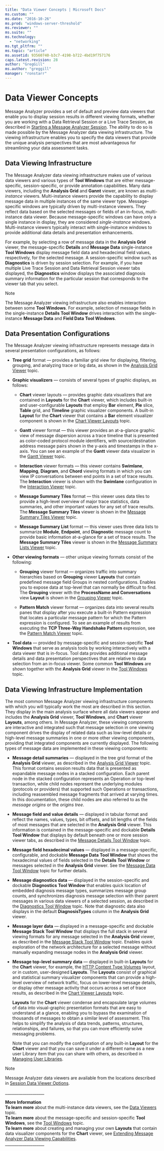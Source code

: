 ```yaml
---
title: "Data Viewer Concepts | Microsoft Docs"
ms.custom: ""
ms.date: "2016-10-26"
ms.prod: "windows-server-threshold"
ms.reviewer: ""
ms.suite: ""
ms.technology: 
  - "networking"
ms.tgt_pltfrm: ""
ms.topic: "article"
ms.assetid: 93560740-b3c7-4198-b722-4bd19f757176
caps.latest.revision: 28
author: "GregGill"
ms.author: "greggill"
manager: "ronstarr"
---
```

# Data Viewer Concepts
Message Analyzer provides a  set of default and preview data viewers that enable you to display session results in different viewing formats, whether you are working with a Data Retrieval Session or a Live Trace Session, as described in [Starting a Message Analyzer Session](starting-a-message-analyzer-session.md). The ability to do so is made possible by the Message Analyzer data viewing infrastructure. The viewing infrastructure enables you to specify the data viewers that provide the unique analysis perspectives that are most advantageous for streamlining your data assessment tasks.  
  
## Data Viewing Infrastructure  
 The Message Analyzer data viewing infrastructure makes use of various data viewers and various types of  **Tool Windows** that are either message-specific, session-specific, or provide annotation capabilities. Many data viewers, including the **Analysis Grid** and **Gannt** viewer, are known as *multi-instance* viewers. Multi-instance viewers provide the capability to display message data in multiple instances of the same viewer type. Message-specific windows are typically driven by multi-instance viewers. They reflect data based on the selected messages or fields of an in-focus, multi-instance data viewer. Because message-specific windows can have only a single instance in display, they are considered *single-instance* windows. Multi-instance viewers typically interact with single-instance windows to provide additional data details and presentation enhancements.  
  
 For example, by selecting a row of message data in the **Analysis Grid** viewer, the message-specific **Details** and **Message Data** single-instance **Tool Windows** display message field data and hexadecimal field values, respectively, for the selected message. A session-specific window such as **Diagnostics** is driven by session selection. For example, if you have multiple Live Trace Session and Data Retrieval Session viewer tabs displayed, the **Diagnostics** window displays the associated diagnosis summary information for the particular session that corresponds to the viewer tab that you select.  
  
> [!NOTE]
>  The Message Analyzer viewing infrastructure also enables interaction between some **Tool Windows**. For example, selection of message fields in the single-instance **Details** **Tool Window** drives interaction with the single-instance **Message Data** and **Field Data** **Tool Windows**.  
  
## Data Presentation Configurations  
 The Message Analyzer viewing infrastructure represents message data in several presentation configurations, as follows:  
  
-   **Tree grid** format — provides a familiar grid view for displaying, filtering, grouping, and analyzing trace or log data, as shown in the [Analysis Grid Viewer](analysis-grid-viewer.md) topic.  
  
-   **Graphic visualizers** — consists of several types of graphic displays, as follows:  
  
    -   **Chart** viewer layouts — provides graphic data visualizers that are contained in **Layouts** for the **Chart** viewer, which includes built-in and user-configurable **Layouts** that employ **Bar** element, **Pie** slice, **Table** grid, and **Timeline** graphic visualizer components. A  built-in **Layout** for the **Chart** viewer that contains a **Bar** element visualizer component is shown in the [Chart Viewer Layouts](chart-viewer-layouts.md) topic.  
  
    -   **Gantt** viewer format — this viewer provides an at-a-glance graphic view of message dispersion across a trace timeline that is presented as color-coded protocol module identifiers, with source/destination address message pairs shown in the y-axis and timestamps in the x-axis. You can see an example of the **Gantt** viewer data visualizer in the [Gantt Viewer](gantt-viewer.md) topic.  
  
    -   **Interaction** viewer formats — this viewer contains **Swimlane**, **Mapping**, **Diagram**, and **Chord** viewing formats in which you can view IP conversations between end points in a set of trace results. The **Interaction** viewer is shown with the **Swimlane** configuration in the [Interaction Viewer](interaction-viewer.md) topic.  
  
    -   **Message Summary Tiles** format — this viewer uses data tiles to provide a high-level overview of major trace statistics, data summaries, and other important values for any set of trace results. The **Message Summary Tiles** viewer is shown in the [Message Summary Tiles Viewer](message-summary-tiles-viewer.md) topic.  
  
    -   **Message Summary List** format — this viewer uses three data lists to summarize **Module**, **Endpoint**, and **Diagnostic** message count to provide basic information at-a-glance for a set of trace results. The **Message Summary Tiles** viewer is shown in the [Message Summary Lists Viewer](message-summary-lists-viewer.md) topic.  
  
-   **Other viewing formats** — other unique viewing formats consist of the following:  
  
    -   **Grouping** viewer format — organizes traffic into summary hierarchies based on **Grouping** viewer **Layouts** that contain predefined message field Groups in nested configurations. Enables  you to expose data at top-level that can  normally be difficult to find. The **Grouping** viewer with the **ProcessName and Conversations** view **Layout** is shown in the [Grouping Viewer](grouping-viewer.md) topic.  
  
    -   **Pattern Match** viewer format — organizes data into several results panes that display after you execute a built-in Pattern expression that locates a particular message pattern for which the Pattern expression is configured. To see an example of results from executing the **TCP Three-Way Handshake Pattern** expression, see the [Pattern Match Viewer](pattern-match-viewer.md) topic.  
  
-   **Tool data** — provided by message-specific and session-specific **Tool Windows** that serve as analysis tools by working interactively with a data viewer that is in-focus. Tool data provides additional message details and data presentation perspectives that are relative to data selection from an in-focus viewer. Some common **Tool Windows**  are shown together with the **Analysis Grid** viewer in the [Tool Windows](tool-windows.md) topic.  
  
## Data Viewing Infrastructure Implementation  
 The most common Message Analyzer viewing infrastructure components with which you will typically work the most  are described in this section. They display in the main analysis surface where all data viewers  appear and includes the **Analysis Grid** viewer, **Tool Windows**, and **Chart** viewer **Layouts**, among others. In Message Analyzer, these viewing components are interactive and integrated such that message selection in one viewing component drives the display of related data such as low-level details or high-level message summaries in one or more other viewing components, providing that  integrated components are currently displayed.  The following types of message data are implemented in these viewing components:  
  
-   **Message detail summaries** — displayed in the tree grid format of the **Analysis Grid** viewer, as described in the [Analysis Grid Viewer](analysis-grid-viewer.md) topic. This format contains session results data that is presented as expandable message nodes in a stacked configuration. Each parent node in the stacked configuration represents an Operation or top-level transaction, while child nodes represent the underlying modules (protocols or providers) that supported such Operations or transactions, including reassembled message fragments that arrived at varying times. In this documentation, these child nodes are also referred to as the *message origins* or the *origins tree*.  
  
-   **Message field and value details** — displayed in tabular format and reflect the names, values, types, bit offsets, and bit lengths of the fields of most messages that are selected in the **Analysis Grid** viewer. This information is contained in the message-specific and dockable **Details** **Tool Window** that displays by default beneath one or more session viewer tabs, as described in the [Message Details Tool Window](message-details-tool-window.md) topic.  
  
-   **Message field hexadecimal values** — displayed in a message-specific, configurable, and dockable **Message Data** **Tool Window** that shows the hexadecimal values of fields selected in the **Details** **Tool Window** or messages selected in the **Analysis Grid** viewer. See the [Message Data Tool Window](message-data-tool-window.md) topic for further details.  
  
-   **Message diagnostics data** — displayed in the session-specific and dockable **Diagnostics** **Tool Window** that enables quick location of embedded diagnosis message types, summarizes message group counts, and synchronizes diagnosis message selection with their parent messages in various data viewers of a selected session, as described in the [Diagnostics Tool Window](diagnostics-tool-window.md) topic. Note that diagnostic data also displays in the default  **DiagnosisTypes** column in the  **Analysis Grid** viewer.  
  
-   **Message layer data** — displayed in a message-specific and dockable **Message Stack** **Tool Window** that displays the full stack in several viewing formats for any message selected in the **Analysis Grid** viewer, as described in the [Message Stack Tool Window](message-stack-tool-window.md) topic. Enables quick exploration of the network architecture for a selected message without manually expanding message nodes in the **Analysis Grid** viewer.  
  
-   **Message top-level summary data** — displayed in built-in **Layouts** for the **Chart** viewer, for example, the [HTTP Content Type Volumes](http-content-type-volumes.md) layout, or in custom, user-designed **Layouts**. The **Layouts** consist of graphical and statistical summary visualizer components that can provide a high-level overview of network traffic, focus on lower-level message details, or display other message activity that occurs across a set of trace results, as described in the [Chart Viewer Layouts](chart-viewer-layouts.md) topic.  
  
     **Layouts** for the **Chart** viewer condense and encapsulate large volumes of data into visual-graphic presentation formats that are easy to understand at a glance, enabling you to bypass the examination of thousands of messages to obtain a similar level of assessment. This helps to simplify the analysis of data trends, patterns, structures, relationships, and failures, so that you can more efficiently solve messaging problems.  
  
     Note that you can modify the configuration of any built-in **Layout** for the **Chart** viewer and that you can save it under a different name as a new user Library item that you can share with others, as described in [Managing User Libraries](managing-user-libraries.md).  
  
> [!NOTE]
>  Message Analyzer data viewers are available from the locations described in [Session Data Viewer Options](session-data-viewer-options.md).  
  
 ___________________\_  
  
 **More Information**   
 **To learn more** about the multi-instance data viewers, see the [Data Viewers](data-viewers.md) topic.  
**To learn more** about the message-specific and session-specific **Tool Windows**, see the [Tool Windows](tool-windows.md) topic.  
**To learn more** about creating and managing your own **Layouts** that contain data visualizer components for the **Chart** viewer, see [Extending Message Analyzer Data Viewing Capabilities](extending-message-analyzer-data-viewing-capabilities.md).  
___________________\_